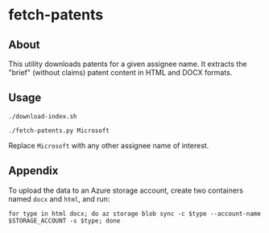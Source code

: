 # fetch-patents

## About

This utility downloads patents for a given assignee name. It extracts the "brief" (without claims) patent content in HTML and DOCX formats.

## Usage

```
./download-index.sh

./fetch-patents.py Microsoft
```

Replace `Microsoft` with any other assignee name of interest.

## Appendix

To upload the data to an Azure storage account, create two containers named `docx` and `html`, and run:

```
for type in html docx; do az storage blob sync -c $type --account-name $STORAGE_ACCOUNT -s $type; done
```
